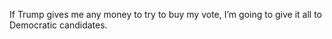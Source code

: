 If Trump gives me any money to try to buy my vote, I’m going to give it all to Democratic candidates.
